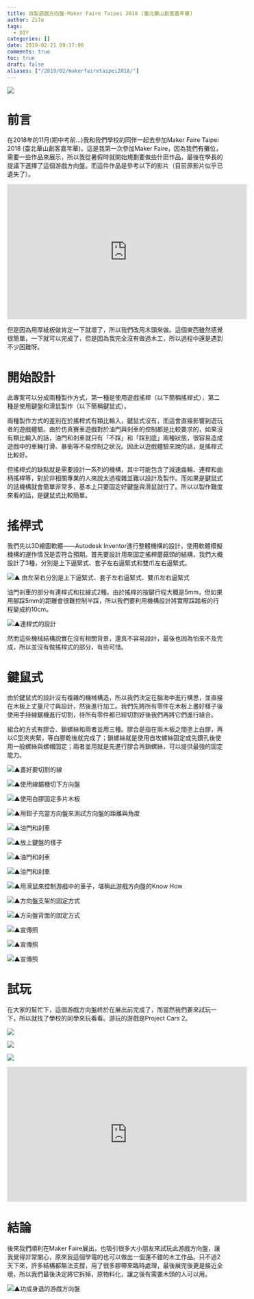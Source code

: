 ```yaml
---
title: 自製遊戲方向盤-Maker Faire Taipei 2018 (臺北華山創客嘉年華)
author: ZiTe
tags:
  - DIY
categories: []
date: 2019-02-21 09:37:00
comments: true
toc: true
draft: false
aliases: ["/2019/02/makerfairetaipei2018/"]
---
```

![](https://1.bp.blogspot.com/-O55tzWNKOOM/XppbGfjNjhI/AAAAAAAACFw/5mg4H7oP5tobmbB7je5IJwFDpC0YsisRACPcBGAsYHg/s320/20181011_%25E9%2581%258A%25E6%2588%25B2%25E6%2596%25B9%25E5%2590%2591%25E7%259B%25A4%25E5%25AE%25A3%25E5%2582%25B3%25E7%2585%25A7-0046.jpg)


# 前言

在2018年的11月(期中考前...)我和我們學校的同伴一起去參加Maker Faire Taipei 2018 (臺北華山創客嘉年華)。這是我第一次參加Maker Faire，因為我們有攤位，需要一些作品來展示，所以我從暑假時就開始規劃要做些什麽作品，最後在學長的提議下選擇了這個游戲方向盤。而這件作品是參考以下的影片（目前原影片似乎已遺失了）。

<!--more-->

<div style="clear: both; text-align: center;">
<iframe allow="accelerometer; autoplay; encrypted-media; gyroscope; picture-in-picture" allowfullscreen="" frameborder="0" height="315" src="https://www.youtube.com/embed/AqbKj3T-eaM" width="560"></iframe>
</div>

但是因為用厚紙板做肯定一下就壞了，所以我們改用木頭來做。這個東西雖然感覺很簡單，一下就可以完成了，但是因為我完全沒有做過木工，所以過程中還是遇到不少困難呀。

# 開始設計

此專案可以分成兩種製作方式，第一種是使用遊戲搖桿（以下簡稱搖桿式），第二種是使用鍵盤和滑鼠製作（以下簡稱鍵鼠式）。

兩種製作方式的差別在於搖桿式有類比輸入，鍵鼠式沒有，而這會直接影響到遊玩者的遊戲體驗。由於仿真賽車遊戲對於油門與剎車的控制都是比較要求的，如果沒有類比輸入的話，油門和剎車就只有「不踩」和「踩到底」兩種狀態，很容易造成遊戲中的車輛打滑、暴衝等不易控制之狀況。因此以遊戲體驗來說的話，是搖桿式比較好。

但搖桿式的缺點就是需要設計一系列的機構，其中可能包含了減速齒輪、連桿和曲柄搖桿等，對於非相關專業的人來說太過複雜並難以設計及製作。而如果是鍵鼠式的話機構就會簡單非常多，基本上只要固定好鍵盤與滑鼠就行了。所以以製作難度來看的話，是鍵鼠式比較簡單。

# 搖桿式

我們先以3D繪圖軟體——Autodesk Inventor進行整體機構的設計，使用軟體模擬機構的運作情況是否符合預期。首先要設計用來固定搖桿蘑菇頭的結構，我們大概設計了3種，分別是上下逼緊式、套子左右逼緊式和雙爪左右逼緊式。

![▲ 由左至右分別是上下逼緊式、套子左右逼緊式、雙爪左右逼緊式](https://1.bp.blogspot.com/-OXit-ju8Y2o/Xppbzhya2GI/AAAAAAAACGM/wHNDX5dIY7wctoPgRWosijZLjnbpl5U-QCPcBGAsYHg/s1600/041809445684_01.png)

油門剎車的部分有連桿式和拉線式2種。由於搖桿的按鍵行程大概是5mm，但如果用腳踩5mm的距離會很難控制半踩，所以我們要利用機構設計將實際踩踏板的行程變成約10cm。


![▲連桿式的設計](https://1.bp.blogspot.com/-Cxpauj5J5_Y/XppbGdF6yBI/AAAAAAAACFw/zdC24EMp72cixUpzBI-K26YFOIGsHMeVwCPcBGAsYHg/s1600/unnamed%2B%25283%2529.png)

然而這些機械結構説實在沒有相關背景，還真不容易設計，最後也因為怕來不及完成，所以並沒有做搖桿式的部分，有些可惜。


# 鍵鼠式
由於鍵鼠式的設計沒有複雜的機械構造，所以我們決定在腦海中進行構思，並直接在木板上丈量尺寸與設計，然後進行加工。我們先將所有零件在木板上畫好樣子後使用手持線鋸機進行切割，待所有零件都已經切割好後我們再將它們進行組合。

組合的方式有膠合、鎖螺絲和兩者並用三種。膠合是指在兩木板之間塗上白膠，再以C型夾夾緊，等白膠乾後就完成了；鎖螺絲就是使用自攻螺絲固定或先鑽孔後使用一般螺絲與螺帽固定；兩者並用就是先進行膠合再鎖螺絲，可以提供最強的固定能力。

![▲畫好要切割的線](https://1.bp.blogspot.com/-qSL49ICJzPE/XppbGT3lANI/AAAAAAAACFw/JySKHsgTEK8sraAglCSd3XaBm2LqTqH-gCPcBGAsYHg/s1600/DSC_0011.jpg)

![▲使用線鋸機切下方向盤](https://1.bp.blogspot.com/-f_TgL6vIo2g/XppbGZeycuI/AAAAAAAACFw/8mCyer4qq8YIjmPAghiHgtlVYgltIgm3wCPcBGAsYHg/s1600/DSC_0012.jpg)

![▲使用白膠固定多片木板](https://1.bp.blogspot.com/-qE3Lyu9rl-A/XppbGZx2HLI/AAAAAAAACFw/pPORb1_iblgqV1rMJI-mIYKdtL7dYYECwCPcBGAsYHg/s1600/DSC_0013.jpg)

![▲用鉗子充當方向盤來測試方向盤的距離與角度](https://1.bp.blogspot.com/-XASYoyg8at4/XppbGcUJzJI/AAAAAAAACFw/g7gLtN89AKooRKS7JlfV_79NMDLSebxRgCPcBGAsYHg/s1600/DSC_0057.jpg)

![▲油門和刹車](https://1.bp.blogspot.com/-yY8knYrcxkI/XppbGScz-2I/AAAAAAAACFw/oS4zHJUrfuoAFwkzLNiEAEyoFpY2anEEQCPcBGAsYHg/s1600/DSC_0089.jpg)


![▲放上鍵盤的樣子](https://1.bp.blogspot.com/-Ve3pu_l8kMM/XppbGX-sQxI/AAAAAAAACFw/djFQxSvSg-IuQ3bbb5Q2R-dU-xU1FD7EQCPcBGAsYHg/s1600/DSC_0086.jpg)


![▲油門和刹車](https://1.bp.blogspot.com/-uI6UhqpS1JA/XppbGaGD8nI/AAAAAAAACFw/XqrvP05o9qcGE0wT5K_nXYSwJbo4zhe-gCPcBGAsYHg/s1600/20181011_%25E9%2581%258A%25E6%2588%25B2%25E6%2596%25B9%25E5%2590%2591%25E7%259B%25A4%25E5%25AE%25A3%25E5%2582%25B3%25E7%2585%25A7-0054.jpg)

![▲油門和刹車](https://1.bp.blogspot.com/-c4wz0qXQCsQ/XppbGapAjHI/AAAAAAAACFw/ulTHmKAPZg4PvwxWQ7HASq-_VS0Rg-atgCPcBGAsYHg/s1600/20181011_%25E9%2581%258A%25E6%2588%25B2%25E6%2596%25B9%25E5%2590%2591%25E7%259B%25A4%25E5%25AE%25A3%25E5%2582%25B3%25E7%2585%25A7-0055.jpg)

![▲用滑鼠來控制游戲中的車子，堪稱此游戲方向盤的Know How](https://1.bp.blogspot.com/-iLSfwLSCZys/XppbGS93-rI/AAAAAAAACFw/ibGlOUXh_JsxohAGZcGrkCinmbNUeko9wCPcBGAsYHg/s1600/20181011_%25E9%2581%258A%25E6%2588%25B2%25E6%2596%25B9%25E5%2590%2591%25E7%259B%25A4%25E5%25AE%25A3%25E5%2582%25B3%25E7%2585%25A7-0057.jpg)

![▲方向盤支架的固定方式](https://1.bp.blogspot.com/-3J9DtHU6kFI/XppbGY64_kI/AAAAAAAACFw/021H68aZAFIZdenwiDGPtIQ3YcHScghawCPcBGAsYHg/s1600/20181026_%25E9%2581%258A%25E6%2588%25B2%25E6%2596%25B9%25E5%2590%2591%25E7%259B%25A4%25E5%25AE%25A3%25E5%2582%25B3%25E7%2585%25A7-02-0009.jpg)

![▲方向盤背面的固定方式](https://1.bp.blogspot.com/-7VfwyH50o4o/XppbGXZB-MI/AAAAAAAACFw/nQEE8WW8X7gJ-Ob-3pOHc5cRpzVRjBycACPcBGAsYHg/s1600/20181026_%25E9%2581%258A%25E6%2588%25B2%25E6%2596%25B9%25E5%2590%2591%25E7%259B%25A4%25E5%25AE%25A3%25E5%2582%25B3%25E7%2585%25A7-02-0004.jpg)

![▲宣傳照](https://1.bp.blogspot.com/-pJ-tduIwwcs/XppbGaMniYI/AAAAAAAACFw/LZioyePeh3w_0f9NFvIqCnVctKVdCiPqgCPcBGAsYHg/s1600/ZPH_0073%2528Without%2BText%2529.png)

![▲宣傳照](https://1.bp.blogspot.com/-QVT2R4Vkimo/XppbGSL9TII/AAAAAAAACFw/GqfiFhpNzTcYrWDmoYN4tVy09SxowVP4ACPcBGAsYHg/s1600/ZPH_0041.png)

![▲宣傳照](https://1.bp.blogspot.com/-LIxrL-Hu4nM/XppbGWp9CaI/AAAAAAAACFw/SJZfuX6ES3UUMLsN1DBoTlsQE_RZVXhWwCPcBGAsYHg/s1600/ZPH_0052.png)

# 試玩

在大家的幫忙下，這個游戲方向盤終於在展出前完成了，而當然我們要來試玩一下，所以就找了學校的同學來玩看看。游玩的游戲是Project Cars 2。


![](https://1.bp.blogspot.com/-sJPlwafhEOE/XppbGdQdYlI/AAAAAAAACFw/qkkFti0eSo4BBRn9QS7DGdvZf7sq8E_BQCPcBGAsYHg/s1600/DSC_0093.png)


![](https://1.bp.blogspot.com/-MYH3vsYYi2M/XppbGZd9CYI/AAAAAAAACFw/zvT5GpVmDlsloemnLphpcfrgiocR1SpEACPcBGAsYHg/s1600/DSC_00932.png)


![](https://1.bp.blogspot.com/-9cXHBJqr9cI/XppbGTg8xfI/AAAAAAAACFw/Fqh2-mPu11Iv8eE5gt7ShOJynaF1vetpgCPcBGAsYHg/s1600/DSC_00933.png)


<div style="clear: both; text-align: center;">
<iframe width="560" height="315" src="https://www.youtube.com/embed/LqzdGxMLNnI" frameborder="0" allow="accelerometer; autoplay; encrypted-media; gyroscope; picture-in-picture" allowfullscreen></iframe>
</div>


# 結論

後來我們順利在Maker Faire展出，也吸引很多大小朋友來試玩此游戲方向盤，讓我覺得非常開心，原來我這個學電的也可以做出一個還不錯的木工作品。只不過2天下來，許多結構都無法支撐，用了很多膠帶來臨時處理，最後展完後更是接近全壞，所以我們最後決定將它拆掉，原物料化，讓之後有需要木頭的人可以用。

![▲功成身退的游戲方向盤](https://1.bp.blogspot.com/-F0Jlxj9QzMg/XppbGb-r5YI/AAAAAAAACFw/mlxkpvfgMT45SWX4ejq6DRh0_47nkLcOQCPcBGAsYHg/s1600/DSC_0081.jpg)
